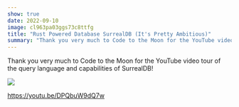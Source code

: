 ```yaml
---
show: true
date: 2022-09-10
image: cl963pa03ggs73c8ttfg
title: "Rust Powered Database SurrealDB (It's Pretty Ambitious)"
summary: "Thank you very much to Code to the Moon for the YouTube video tour of the query language and capabilities of SurrealDB!"
---
```


Thank you very much to Code to the Moon for the YouTube video tour of the query language and capabilities of SurrealDB!

![](https://www.youtube.com/embed/DPQbuW9dQ7w)

https://youtu.be/DPQbuW9dQ7w
